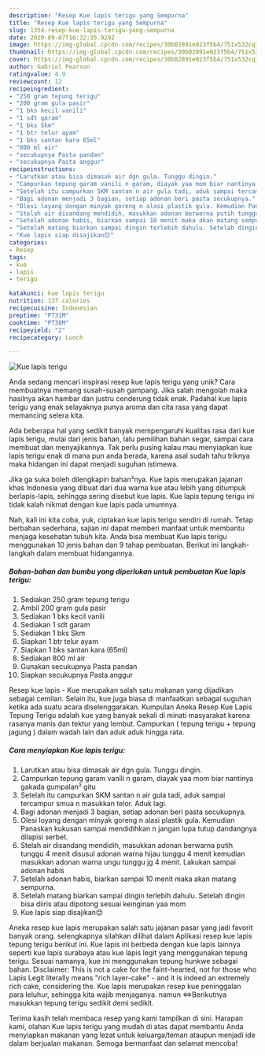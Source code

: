 ```yaml
---
description: "Resep Kue lapis terigu yang Sempurna"
title: "Resep Kue lapis terigu yang Sempurna"
slug: 1354-resep-kue-lapis-terigu-yang-sempurna
date: 2020-09-07T16:32:35.929Z
image: https://img-global.cpcdn.com/recipes/30b02891e023f5b4/751x532cq70/kue-lapis-terigu-foto-resep-utama.jpg
thumbnail: https://img-global.cpcdn.com/recipes/30b02891e023f5b4/751x532cq70/kue-lapis-terigu-foto-resep-utama.jpg
cover: https://img-global.cpcdn.com/recipes/30b02891e023f5b4/751x532cq70/kue-lapis-terigu-foto-resep-utama.jpg
author: Gabriel Pearson
ratingvalue: 4.9
reviewcount: 12
recipeingredient:
- "250 gram tepung terigu"
- "200 gram gula pasir"
- "1 bks kecil vanili"
- "1 sdt garam"
- "1 bks Skm"
- "1 btr telur ayam"
- "1 bks santan kara 65ml"
- "800 ml air"
- "secukupnya Pasta pandan"
- "secukupnya Pasta anggur"
recipeinstructions:
- "Larutkan atau bisa dimasak air dgn gula. Tunggu dingin."
- "Campurkan tepung garam vanili n garam, diayak yaa mom biar nantinya gakada gumpalan² gitu"
- "Setelah itu campurkan SKM santan n air gula tadi, aduk sampai tercampur smua n masukkan telor. Aduk lagi."
- "Bagi adonan menjadi 3 bagian, setiap adonan beri pasta secukupnya."
- "Olesi loyang dengan minyak goreng n alasi plastik gula. Kemudian Panaskan kukusan sampai mendidihkan n jangan lupa tutup dandangnya dilapisi serbet."
- "Stelah air disandang mendidih, masukkan adonan berwarna putih tunggu 4 menit disusul adonan warna hijau tunggu 4 menit kemudian masukkan adonan warna ungu tunggu jg 4 menit. Lakukan sampai adonan habis"
- "Setelah adonan habis, biarkan sampai 10 menit maka akan matang sempurna."
- "Setelah matang biarkan sampai dingin terlebih dahulu. Setelah dingin bisa diiris atau dipotong sesuai keinginan yaa mom"
- "Kue lapis siap disajikan😊"
categories:
- Resep
tags:
- kue
- lapis
- terigu

katakunci: kue lapis terigu 
nutrition: 137 calories
recipecuisine: Indonesian
preptime: "PT31M"
cooktime: "PT38M"
recipeyield: "2"
recipecategory: Lunch

---
```



![Kue lapis terigu](https://img-global.cpcdn.com/recipes/30b02891e023f5b4/751x532cq70/kue-lapis-terigu-foto-resep-utama.jpg)

Anda sedang mencari inspirasi resep kue lapis terigu yang unik? Cara membuatnya memang susah-susah gampang. Jika salah mengolah maka hasilnya akan hambar dan justru cenderung tidak enak. Padahal kue lapis terigu yang enak selayaknya punya aroma dan cita rasa yang dapat memancing selera kita.

Ada beberapa hal yang sedikit banyak mempengaruhi kualitas rasa dari kue lapis terigu, mulai dari jenis bahan, lalu pemilihan bahan segar, sampai cara membuat dan menyajikannya. Tak perlu pusing kalau mau menyiapkan kue lapis terigu enak di mana pun anda berada, karena asal sudah tahu triknya maka hidangan ini dapat menjadi suguhan istimewa.

Jika ga suka boleh dilengkapin bahan²nya. Kue lapis merupakan jajanan khas Indonesia yang dibuat dari dua warna kue atau lebih yang ditumpuk berlapis-lapis, sehingga sering disebut kue lapis. Kue lapis tepung terigu ini tidak kalah nikmat dengan kue lapis pada umumnya.


Nah, kali ini kita coba, yuk, ciptakan kue lapis terigu sendiri di rumah. Tetap berbahan sederhana, sajian ini dapat memberi manfaat untuk membantu menjaga kesehatan tubuh kita. Anda bisa membuat Kue lapis terigu menggunakan 10 jenis bahan dan 9 tahap pembuatan. Berikut ini langkah-langkah dalam membuat hidangannya.

<!--inarticleads1-->

##### Bahan-bahan dan bumbu yang diperlukan untuk pembuatan Kue lapis terigu:

1. Sediakan 250 gram tepung terigu
1. Ambil 200 gram gula pasir
1. Sediakan 1 bks kecil vanili
1. Sediakan 1 sdt garam
1. Sediakan 1 bks Skm
1. Siapkan 1 btr telur ayam
1. Siapkan 1 bks santan kara (65ml)
1. Sediakan 800 ml air
1. Gunakan secukupnya Pasta pandan
1. Siapkan secukupnya Pasta anggur


Resep kue lapis - Kue merupakan salah satu makanan yang dijadikan sebagai cemilan. Selain itu, kue juga biasa di manfaatkan sebagai suguhan ketika ada suatu acara diselenggarakan. Kumpulan Aneka Resep Kue Lapis Tepung Terigu adalah kue yang banyak sekali di minati masyarakat karena rasanya manis dan tektur yang lembut. Campurkan ( tepung terigu + tepung jagung ) dalam wadah lain dan aduk aduk hingga rata. 

<!--inarticleads2-->

##### Cara menyiapkan Kue lapis terigu:

1. Larutkan atau bisa dimasak air dgn gula. Tunggu dingin.
1. Campurkan tepung garam vanili n garam, diayak yaa mom biar nantinya gakada gumpalan² gitu
1. Setelah itu campurkan SKM santan n air gula tadi, aduk sampai tercampur smua n masukkan telor. Aduk lagi.
1. Bagi adonan menjadi 3 bagian, setiap adonan beri pasta secukupnya.
1. Olesi loyang dengan minyak goreng n alasi plastik gula. Kemudian Panaskan kukusan sampai mendidihkan n jangan lupa tutup dandangnya dilapisi serbet.
1. Stelah air disandang mendidih, masukkan adonan berwarna putih tunggu 4 menit disusul adonan warna hijau tunggu 4 menit kemudian masukkan adonan warna ungu tunggu jg 4 menit. Lakukan sampai adonan habis
1. Setelah adonan habis, biarkan sampai 10 menit maka akan matang sempurna.
1. Setelah matang biarkan sampai dingin terlebih dahulu. Setelah dingin bisa diiris atau dipotong sesuai keinginan yaa mom
1. Kue lapis siap disajikan😊


Aneka resep kue lapis merupakan salah satu jajanan pasar yang jadi favorit banyak orang. selengkapnya silahkan dilihat dalam Aplikasi resep kue lapis tepung terigu berikut ini. Kue lapis ini berbeda dengan kue lapis lainnya seperti kue lapis surabaya atau kue lapis legit yang menggunakan tepung terigu. Sesuai namanya, kue ini menggunakan tepung hunkwe sebagai bahan. Disclaimer: This is not a cake for the faint-hearted, not for those who Lapis Legit literally means &#34;rich layer-cake&#34; - and it is indeed an extremely rich cake, considering the. Kue lapis merupakan resep kue peninggalan para leluhur, sehingga kita wajib menjaganya. namun ⇔Berikutnya masukkan tepung terigu sedikit demi sedikit. 

Terima kasih telah membaca resep yang kami tampilkan di sini. Harapan kami, olahan Kue lapis terigu yang mudah di atas dapat membantu Anda menyiapkan makanan yang lezat untuk keluarga/teman ataupun menjadi ide dalam berjualan makanan. Semoga bermanfaat dan selamat mencoba!
